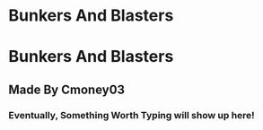 # Bunkers And Blasters

<H1> Bunkers And Blasters</H1>

<h2> Made By Cmoney03</h2>

 <h3> Eventually, Something Worth Typing will show up here!</h3>

